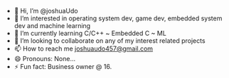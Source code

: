 - 👋 Hi, I’m @joshuaUdo
- 👀 I’m interested in operating system dev, game dev, embedded system dev and machine learning
- 🌱 I’m currently learning C/C++ ~ Embedded C ~ ML 
- 💞️ I’m looking to collaborate on any of my interest related projects
- 📫 How to reach me joshuaudo457@gmail.com
- 😄 Pronouns: None...
- ⚡ Fun fact: Business owner @ 16.

<!---
joshuaUdo/joshuaUdo is a ✨ special ✨ repository because its `README.md` (this file) appears on your GitHub profile.
You can click the Preview link to take a look at your changes.
--->
